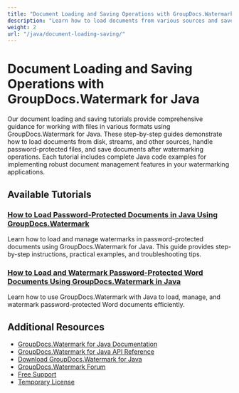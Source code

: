 ```yaml
---
title: "Document Loading and Saving Operations with GroupDocs.Watermark for Java"
description: "Learn how to load documents from various sources and save watermarked files using GroupDocs.Watermark for Java."
weight: 2
url: "/java/document-loading-saving/"
---
```


# Document Loading and Saving Operations with GroupDocs.Watermark for Java

Our document loading and saving tutorials provide comprehensive guidance for working with files in various formats using GroupDocs.Watermark for Java. These step-by-step guides demonstrate how to load documents from disk, streams, and other sources, handle password-protected files, and save documents after watermarking operations. Each tutorial includes complete Java code examples for implementing robust document management features in your watermarking applications.

## Available Tutorials

### [How to Load Password-Protected Documents in Java Using GroupDocs.Watermark](./groupdocs-watermark-java-password-protected-documents/)
Learn how to load and manage watermarks in password-protected documents using GroupDocs.Watermark for Java. This guide provides step-by-step instructions, practical examples, and troubleshooting tips.

### [How to Load and Watermark Password-Protected Word Documents Using GroupDocs.Watermark in Java](./groupdocs-watermark-java-password-protected-word-docs/)
Learn how to use GroupDocs.Watermark with Java to load, manage, and watermark password-protected Word documents efficiently.

## Additional Resources

- [GroupDocs.Watermark for Java Documentation](https://docs.groupdocs.com/watermark/java/)
- [GroupDocs.Watermark for Java API Reference](https://reference.groupdocs.com/watermark/java/)
- [Download GroupDocs.Watermark for Java](https://releases.groupdocs.com/watermark/java/)
- [GroupDocs.Watermark Forum](https://forum.groupdocs.com/c/watermark)
- [Free Support](https://forum.groupdocs.com/)
- [Temporary License](https://purchase.groupdocs.com/temporary-license/)
